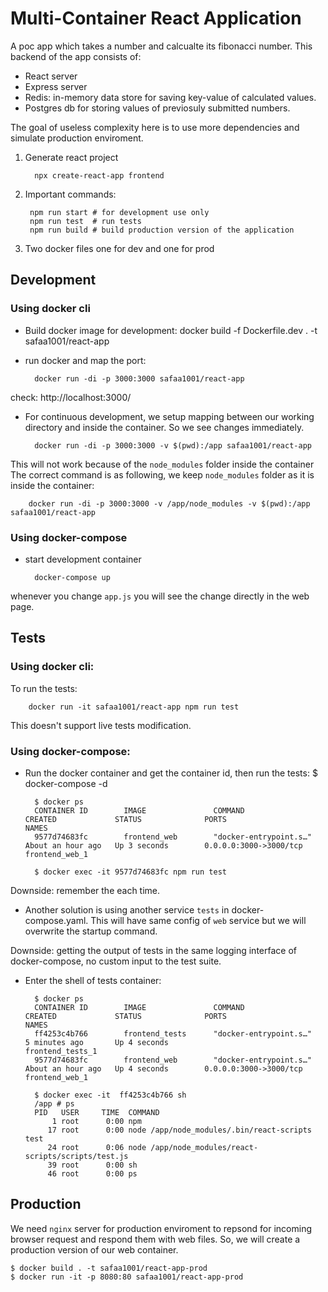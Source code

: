 #  Multi-Container  React Application

A poc app which takes a number and calcualte its fibonacci number.
This backend of the app consists of: 
 - React server 
 - Express server
 - Redis: in-memory data store for saving key-value of calculated values.
 - Postgres db for storing values of previosuly submitted numbers.

The goal of useless complexity here is to use more dependencies and simulate production enviroment. 
 
1. Generate react project

         npx create-react-app frontend

2. Important commands:

        npm run start # for development use only
        npm run test  # run tests 
        npm run build # build production version of the application
        
3. Two docker files one for dev and one for prod

## Development

### Using docker cli
- Build docker image for development:
        docker build -f Dockerfile.dev . -t safaa1001/react-app
        
- run docker and map the port:
        
        docker run -di -p 3000:3000 safaa1001/react-app
check: http://localhost:3000/

- For continuous development, we setup mapping between our working directory and inside the container. So we see changes immediately. 
       
        docker run -di -p 3000:3000 -v $(pwd):/app safaa1001/react-app
This will not work because of the `node_modules` folder inside the container
The correct command is as following, we keep `node_modules` folder as it is inside the container:

        docker run -di -p 3000:3000 -v /app/node_modules -v $(pwd):/app safaa1001/react-app

### Using docker-compose
- start development container
        
        docker-compose up
        
whenever you change `app.js` you will see the change directly in the web page.        

## Tests

### Using docker cli:

To run the tests:

        docker run -it safaa1001/react-app npm run test   

This doesn't support live tests modification.
        
### Using docker-compose:

- Run the docker container and get the container id, then run the tests:
        $ docker-compose -d
        
        $ docker ps
        CONTAINER ID        IMAGE               COMMAND                  CREATED             STATUS              PORTS                    NAMES
        9577d74683fc        frontend_web        "docker-entrypoint.s…"   About an hour ago   Up 3 seconds        0.0.0.0:3000->3000/tcp   frontend_web_1
      
        $ docker exec -it 9577d74683fc npm run test
Downside: remember the <CONTAINER ID> each time.

- Another solution is using another service `tests` in docker-compose.yaml.
This will have same config of `web` service but we will overwrite the startup command.

Downside: getting the output of tests in the same logging interface of docker-compose, no custom input to the test suite.

- Enter the shell of tests container:

        $ docker ps
        CONTAINER ID        IMAGE               COMMAND                  CREATED             STATUS              PORTS                    NAMES
        ff4253c4b766        frontend_tests      "docker-entrypoint.s…"   5 minutes ago       Up 4 seconds                                 frontend_tests_1
        9577d74683fc        frontend_web        "docker-entrypoint.s…"   About an hour ago   Up 4 seconds        0.0.0.0:3000->3000/tcp   frontend_web_1

        $ docker exec -it  ff4253c4b766 sh
        /app # ps
        PID   USER     TIME  COMMAND
            1 root      0:00 npm
           17 root      0:00 node /app/node_modules/.bin/react-scripts test
           24 root      0:06 node /app/node_modules/react-scripts/scripts/test.js
           39 root      0:00 sh
           46 root      0:00 ps

## Production

We need `nginx` server for production enviroment to repsond for incoming browser request and respond them with web files.
So, we will create a production version of our web container.

    $ docker build . -t safaa1001/react-app-prod
    $ docker run -it -p 8080:80 safaa1001/react-app-prod   

